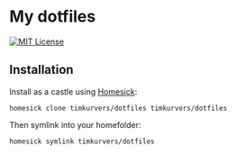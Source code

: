 # My dotfiles

[![MIT License](https://badgen.net/github/license/timkurvers/dotfiles)](LICENSE.md)

## Installation

Install as a castle using [Homesick]:

```shell
homesick clone timkurvers/dotfiles timkurvers/dotfiles
```

Then symlink into your homefolder:

```shell
homesick symlink timkurvers/dotfiles
```

[Homesick]: (https://github.com/technicalpickles/homesick)
